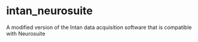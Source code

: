# intan_neurosuite
A modified version of the Intan data acquisition software that is compatible with Neurosuite
